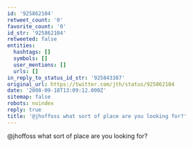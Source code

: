 ```yaml
---
id: '925862104'
retweet_count: '0'
favorite_count: '0'
id_str: '925862104'
retweeted: false
entities:
  hashtags: []
  symbols: []
  user_mentions: []
  urls: []
in_reply_to_status_id_str: '925843387'
original_url: https://twitter.com/jth/status/925862104
date: '2008-09-18T13:09:12.000Z'
sitemap: false
robots: noindex
reply: true
title: '@jhoffoss what sort of place are you looking for?'
---
```


@jhoffoss what sort of place are you looking for?